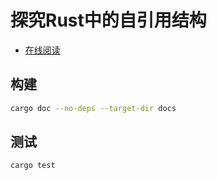 # 探究Rust中的自引用结构

- [在线阅读](<https://moeshinyo.github.io/self-ref-in-rust/doc/self_ref_in_rust/index.html>)

## 构建

```bash
cargo doc --no-deps --target-dir docs
```

## 测试

```bash
cargo test
```
